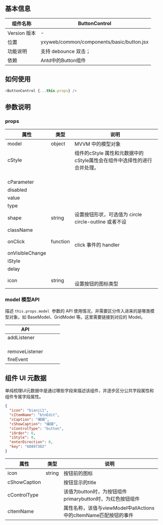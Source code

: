<a name="9e5ffa06"></a>
## 基本信息
| 组件名称 | ButtonControl |
| --- | --- |
| Version 版本 | - |
| 位置 | yxyweb/common/components/basic/button.jsx |
| 功能说明 | 支持 debounce 双击； |
| 依赖 | Antd中的Button组件 |

<a name="481feccf"></a>
## 如何使用

```javascript
<ButtonControl {...this.props} />
```

<a name="21f2fa80"></a>
## 参数说明

<a name="props"></a>
### props
| 属性 | 类型 | 说明 |
| --- | --- | --- |
| model | object | MVVM 中的模型对象 |
| cStyle |  | 组件的cStyle 属性和元数据中的cStyle属性会在组件中选择性的进行合并处理。 |
| <br />cParameter<br /> |  |  |
| disabled |  |  |
| value |  |  |
| type |  |  |
| shape | string | 设置按钮形状，可选值为 circle circle-outline 或者不设  |
| className |  |  |
| onClick | function | <br />click 事件的 handler<br /> |
| onVisibleChange |  |  |
| iStyle |  |  |
| delay |  |  |
| icon | string | <br />设置按钮的图标类型<br /> |

<a name="a3d61cc7"></a>
### model 模型API

描述 `this.props.model`  参数的 API 使用情况，并需要区分传入进来的是哪类模型对象，如 BaseModel、GridModel 等。这里需要链接到对应的 Model。

| API |  |  |  |
| --- | --- | --- | --- |
| addListener |  |  |  |
| <br />removeListener<br /> |  |  |  |
| fireEvent |  |  |  |

<a name="3fd673dc"></a>
## 组件 UI 元数据

单纯梳理UI元数据中是通过哪些字段来描述该组件，并逐步区分公共字段属性和组件专属字段属性。

```json
{
  "icon": "bianji1",
  "cItemName": "btnEdit",
  "cCaption": "编辑",
  "cShowCaption": "编辑",
  "cControlType": "button",
  "iOrder": 6,
  "iStyle": 0,
  "enterDirection": 0,
  "key": "68897302"
}
```

| 属性 | 类型 | 说明 |
| --- | --- | --- |
| icon | string | 按钮前的图标 |
| cShowCaption |  | 按钮显示的title |
| cControlType |  | 该值为button时，为按钮组件<br />primarybutton时，为红色按钮组件 |
| cItemName |  | 属性名称，该值与viewModel中allActions中的cItemName匹配按钮的事件 |